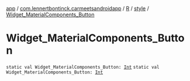 [app](../../../index.md) / [com.lennertbontinck.carmeetsandroidapp](../../index.md) / [R](../index.md) / [style](index.md) / [Widget_MaterialComponents_Button](./-widget_-material-components_-button.md)

# Widget_MaterialComponents_Button

`static val Widget_MaterialComponents_Button: `[`Int`](https://kotlinlang.org/api/latest/jvm/stdlib/kotlin/-int/index.html)
`static val Widget_MaterialComponents_Button: `[`Int`](https://kotlinlang.org/api/latest/jvm/stdlib/kotlin/-int/index.html)